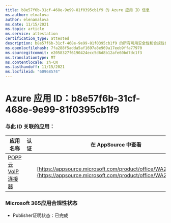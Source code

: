 ```yaml
---
title: b8e57f6b-31cf-468e-9e99-81f0395cb1f9 的 Azure 应用 ID 信息
ms.author: elmalova
author: elenamalova
ms.date: 11/15/2021
ms.topic: article
ms.service: attestation
certification_type: attested
description: b8e57f6b-31cf-468e-9e99-81f0395cb1f9 的所有可用安全性和合规性信息。
ms.openlocfilehash: 7fa288f5adda5af1697a8e969a17eeb9ffa77970
ms.sourcegitcommit: e2058327f6190424ecc5d6d8b12afe60bd7dc1f3
ms.translationtype: MT
ms.contentlocale: zh-CN
ms.lasthandoff: 11/15/2021
ms.locfileid: "60968574"
---
```

# <a name="azure-app-id-b8e57f6b-31cf-468e-9e99-81f0395cb1f9"></a>Azure 应用 ID：b8e57f6b-31cf-468e-9e99-81f0395cb1f9


### <a name="apps-associated-with-this-id"></a>与此 ID 关联的应用：
| **应用名称** | **认证** | **在 AppSource 中查看** |
|--------------|---------------|-----------------------|
| [POPP 云 VoIP 连接器](https://docs.microsoft.com/microsoft-365-app-certification/forward/WA200003306) |  | [https://appsource.microsoft.com/product/office/WA200003306](https://appsource.microsoft.com/product/office/WA200003306) |

### <a name="microsoft-365-app-compliance-status"></a>Microsoft 365应用合规性状态
- Publisher证明状态：已完成
